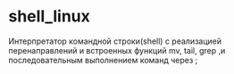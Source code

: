 # shell_linux

Интерпретатор командной строки(shell) с реализацией перенаправлений и встроенных функций mv, tail, grep ,и последовательным выполнением команд через ;

